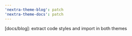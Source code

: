 ```yaml
---
'nextra-theme-blog': patch
'nextra-theme-docs': patch
---
```


[docs/blog]: extract code styles and import in both themes
